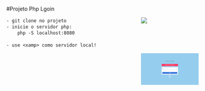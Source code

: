 #Projeto Php Lgoin

<img width="30%" align="right" src="https://fontmeme.com/permalink/200806/4004f3f340f416a0cfa66c84fa905227.png">

<desenvolvido na linguagem php com mySQL>

    - git clone no projeto
    - inicie o servidor php: 
        php -S localhost:8080
    
    - use <xamp> como servidor local!

<img width="30%" align="right" src="https://github.com/TarcisioValentim/php-login-mysql/blob/master/images/imgReademe.png">
